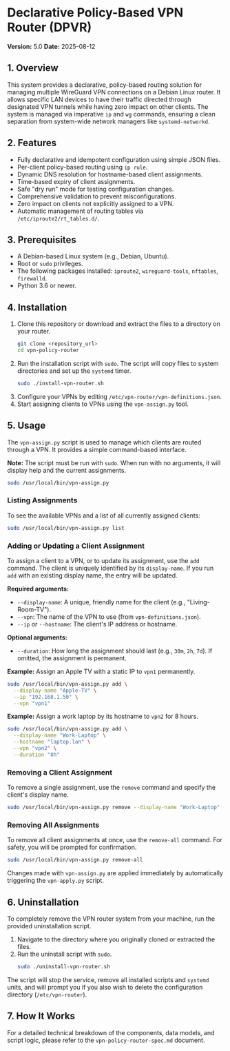 # Declarative Policy-Based VPN Router (DPVR)

**Version:** 5.0
**Date:** 2025-08-12

## 1. Overview

This system provides a declarative, policy-based routing solution for managing multiple WireGuard VPN connections on a Debian Linux router. It allows specific LAN devices to have their traffic directed through designated VPN tunnels while having zero impact on other clients. The system is managed via imperative `ip` and `wg` commands, ensuring a clean separation from system-wide network managers like `systemd-networkd`.

## 2. Features

- Fully declarative and idempotent configuration using simple JSON files.
- Per-client policy-based routing using `ip rule`.
- Dynamic DNS resolution for hostname-based client assignments.
- Time-based expiry of client assignments.
- Safe "dry run" mode for testing configuration changes.
- Comprehensive validation to prevent misconfigurations.
- Zero impact on clients not explicitly assigned to a VPN.
- Automatic management of routing tables via `/etc/iproute2/rt_tables.d/`.

## 3. Prerequisites

- A Debian-based Linux system (e.g., Debian, Ubuntu).
- Root or `sudo` privileges.
- The following packages installed: `iproute2`, `wireguard-tools`, `nftables`, `firewalld`.
- Python 3.6 or newer.

## 4. Installation

1.  Clone this repository or download and extract the files to a directory on your router.
    ```bash
    git clone <repository_url>
    cd vpn-policy-router
    ```
2.  Run the installation script with `sudo`. The script will copy files to system directories and set up the `systemd` timer.
    ```bash
    sudo ./install-vpn-router.sh
    ```
3.  Configure your VPNs by editing `/etc/vpn-router/vpn-definitions.json`.
4.  Start assigning clients to VPNs using the `vpn-assign.py` tool.

## 5. Usage

The `vpn-assign.py` script is used to manage which clients are routed through a VPN. It provides a simple command-based interface.

**Note:** The script must be run with `sudo`. When run with no arguments, it will display help and the current assignments.

```bash
sudo /usr/local/bin/vpn-assign.py
```

### Listing Assignments

To see the available VPNs and a list of all currently assigned clients:

```bash
sudo /usr/local/bin/vpn-assign.py list
```

### Adding or Updating a Client Assignment

To assign a client to a VPN, or to update its assignment, use the `add` command. The client is uniquely identified by its `display-name`. If you run `add` with an existing display name, the entry will be updated.

**Required arguments:**
*   `--display-name`: A unique, friendly name for the client (e.g., "Living-Room-TV").
*   `--vpn`: The name of the VPN to use (from `vpn-definitions.json`).
*   `--ip` or `--hostname`: The client's IP address or hostname.

**Optional arguments:**
*   `--duration`: How long the assignment should last (e.g., `30m`, `2h`, `7d`). If omitted, the assignment is permanent.

**Example:** Assign an Apple TV with a static IP to `vpn1` permanently.
```bash
sudo /usr/local/bin/vpn-assign.py add \
  --display-name "Apple-TV" \
  --ip "192.168.1.50" \
  --vpn "vpn1"
```

**Example:** Assign a work laptop by its hostname to `vpn2` for 8 hours.
```bash
sudo /usr/local/bin/vpn-assign.py add \
  --display-name "Work-Laptop" \
  --hostname "laptop.lan" \
  --vpn "vpn2" \
  --duration "8h"
```

### Removing a Client Assignment

To remove a single assignment, use the `remove` command and specify the client's display name.

```bash
sudo /usr/local/bin/vpn-assign.py remove --display-name "Work-Laptop"
```

### Removing All Assignments

To remove all client assignments at once, use the `remove-all` command. For safety, you will be prompted for confirmation.

```bash
sudo /usr/local/bin/vpn-assign.py remove-all
```

Changes made with `vpn-assign.py` are applied immediately by automatically triggering the `vpn-apply.py` script.

## 6. Uninstallation

To completely remove the VPN router system from your machine, run the provided uninstallation script.

1.  Navigate to the directory where you originally cloned or extracted the files.
2.  Run the uninstall script with `sudo`.
    ```bash
    sudo ./uninstall-vpn-router.sh
    ```
The script will stop the service, remove all installed scripts and `systemd` units, and will prompt you if you also wish to delete the configuration directory (`/etc/vpn-router`).

## 7. How It Works

For a detailed technical breakdown of the components, data models, and script logic, please refer to the `vpn-policy-router-spec.md` document.
